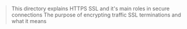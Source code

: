 > This directory explains HTTPS SSL and it's main roles in secure connections
> The purpose of encrypting traffic
> SSL terminations and what it means
